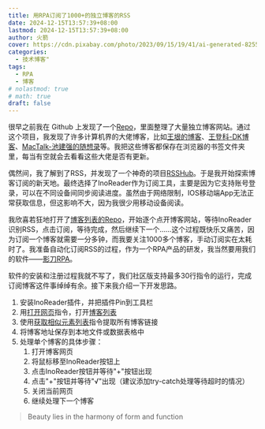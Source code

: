 ```yaml
---
title: 用RPA订阅了1000+的独立博客的RSS
date: 2024-12-15T13:57:39+08:00
lastmod: 2024-12-15T13:57:39+08:00
author: 火箭
cover: https://cdn.pixabay.com/photo/2023/09/15/19/41/ai-generated-8255463_1280.jpg
categories:
  - 技术博客"
tags:
  - RPA
  - 博客
# nolastmod: true
# math: true
draft: false
---
```


<!--more-->
很早之前我在 Github 上发现了一个[Repo](https://github.com/timqian/chinese-independent-blogs)，里面整理了大量独立博客网站。通过这个项目，我发现了许多计算机界的大佬博客，比如[王垠的博客](https://www.yinwang.org/)、[王登科-DK博客](https://greatdk.com)、[MacTalk-池建强的随想录](http://macshuo.com)等。我把这些博客都保存在浏览器的书签文件夹里，每当有空就会去看看这些大佬是否有更新。

   偶然间，我了解到了RSS，并发现了一个神奇的项目[RSSHub](https://docs.rsshub.app/)。于是我开始探索博客订阅的新天地。最终选择了InoReader作为订阅工具，主要是因为它支持账号登录，可以在不同设备间同步阅读进度。虽然由于网络限制，IOS移动端App无法正常获取信息，但这影响不大，因为我很少用移动设备阅读。

   我欣喜若狂地打开了[博客列表的Repo](https://github.com/timqian/chinese-independent-blogs)，开始逐个点开博客网站，等待InoReader识别RSS，点击订阅，等待完成，然后继续下一个……这个过程既快乐又痛苦，因为订阅一个博客就需要一分多钟，而我要关注1000多个博客，手动订阅实在太耗时了。我准备自动化订阅RSS的过程，作为一个RPA产品的研发，我当然要用我们的软件——[影刀RPA](https://www.yingdao.com/)。

软件的安装和注册过程我就不写了，我们社区版支持最多30行指令的运行，完成订阅博客这件事绰绰有余。接下来我介绍一下开发思路。

1. 安装InoReader插件，并把插件Pin到工具栏
2. 用[打开网页](https://www.yingdao.com/yddoc/rpa/711591442174164992?source=%E6%89%93%E5%BC%80%E7%BD%91%E9%A1%B5)指令，打开[博客列表](https://github.com/timqian/chinese-independent-blogs)
3. 使用[获取相似元素列表](https://www.yingdao.com/yddoc/rpa/716549639521247232?source=%E8%8E%B7%E5%8F%96%E7%9B%B8%E4%BC%BC%E5%85%83%E7%B4%A0)指令提取所有博客链接
4. 将博客地址保存到本地文件或数据表格中
5. 处理单个博客的具体步骤：
    1. 打开博客网页
    2. 将鼠标移至InoReader按钮上
    3. 点击InoReader按钮并等待"+"按钮出现
    4. 点击"+"按钮并等待"√"出现（建议添加try-catch处理等待超时的情况）
    5. 关闭当前网页
    6. 继续处理下一个博客

> Beauty lies in the harmony of form and function
